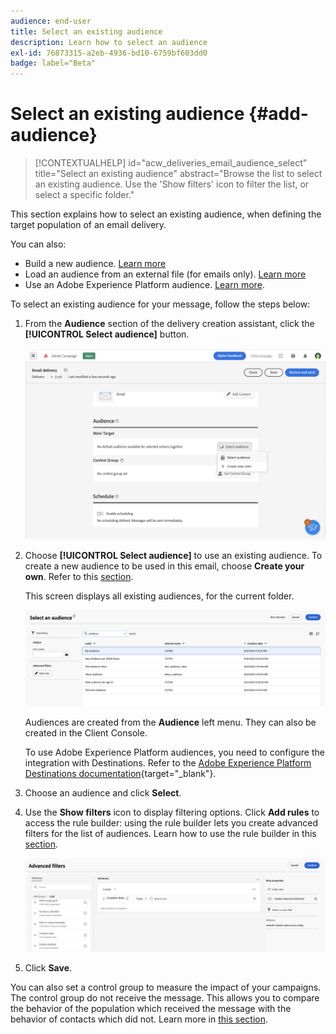 ```yaml
---
audience: end-user
title: Select an existing audience
description: Learn how to select an audience
exl-id: 76873315-a2eb-4936-bd10-6759bf603dd0
badge: label="Beta" 
---
```


# Select an existing audience {#add-audience}
 
>[!CONTEXTUALHELP]
>id="acw_deliveries_email_audience_select"
>title="Select an existing audience"
>abstract="Browse the list to select an existing audience. Use the 'Show filters' icon to filter the list, or select a specific folder."

This section explains how to select an existing audience, when defining the target population of an email delivery.

You can also:

* Build a new audience. [Learn more](segment-builder.md)
* Load an audience from an external file (for emails only). [Learn more](file-audience.md)
* Use an Adobe Experience Platform audience. [Learn more](aep-audience.md).


To select an existing audience for your message, follow the steps below:

1. From the **Audience** section of the delivery creation assistant, click the **[!UICONTROL Select audience]** button.

   ![](assets/create-audience.png)

1. Choose **[!UICONTROL Select audience]** to use an existing audience. To create a new audience to be used in this email, choose **Create your own**. Refer to this [section](segment-builder.md).

    This screen displays all existing audiences, for the current folder.

    ![](assets/create-audience2.png)

      Audiences are created from the **Audience** left menu. They can also be created in the Client Console.
      
      To use Adobe Experience Platform audiences, you need to configure the integration with Destinations. Refer to the [Adobe Experience Platform Destinations documentation](https://experienceleague.adobe.com/docs/experience-platform/destinations/home.html){target="_blank"}.

1. Choose an audience and click **Select**.
1. Use the **Show filters** icon to display filtering options. Click **Add rules** to access the rule builder: using the rule builder lets you create advanced filters for the list of audiences. Learn how to use the rule builder in this [section](segment-builder.md).

   ![](assets/create-audience4.png)

1. Click **Save**. 

You can also set a control group to measure the impact of your campaigns. The control group do not receive the message. This allows you to compare the behavior of the population which received the message with the behavior of contacts which did not. Learn more in [this section](control-group.md).